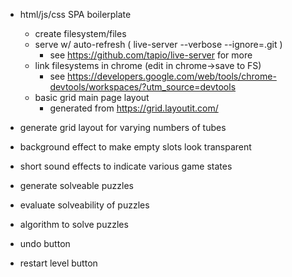 
- html/js/css SPA boilerplate
  - create filesystem/files
  - serve w/ auto-refresh ( live-server --verbose --ignore=.git )
    - see https://github.com/tapio/live-server for more
  - link filesystems in chrome (edit in chrome->save to FS)
    - see https://developers.google.com/web/tools/chrome-devtools/workspaces/?utm_source=devtools
  - basic grid main page layout
    - generated from https://grid.layoutit.com/


- generate grid layout for varying numbers of tubes
- background effect to make empty slots look transparent
- short sound effects to indicate various game states

- generate solveable puzzles
- evaluate solveability of puzzles
- algorithm to solve puzzles

- undo button
- restart level button
